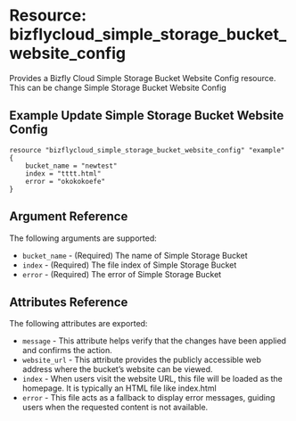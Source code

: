 
# Resource: bizflycloud_simple_storage_bucket_website_config

Provides a Bizfly Cloud Simple Storage Bucket Website Config resource. This can be change Simple Storage Bucket Website Config

## Example Update Simple Storage Bucket Website Config

```hcl
resource "bizflycloud_simple_storage_bucket_website_config" "example" {
    bucket_name = "newtest"
    index = "tttt.html"
    error = "okokokoefe"
}
```
    
## Argument Reference

The following arguments are supported:

-   `bucket_name` - (Required) The name of Simple Storage Bucket
-   `index` - (Required) The file index of Simple Storage Bucket
-   `error` - (Required) The error of Simple Storage Bucket

## Attributes Reference

The following attributes are exported:
-   `message` - This attribute helps verify that the changes have been applied and confirms the action.
-   `website_url` -  This attribute provides the publicly accessible web address where the bucket’s website can be viewed.
-   `index` - When users visit the website URL, this file will be loaded as the homepage. It is typically an HTML file like index.html
-   `error` - This file acts as a fallback to display error messages, guiding users when the requested content is not available.



